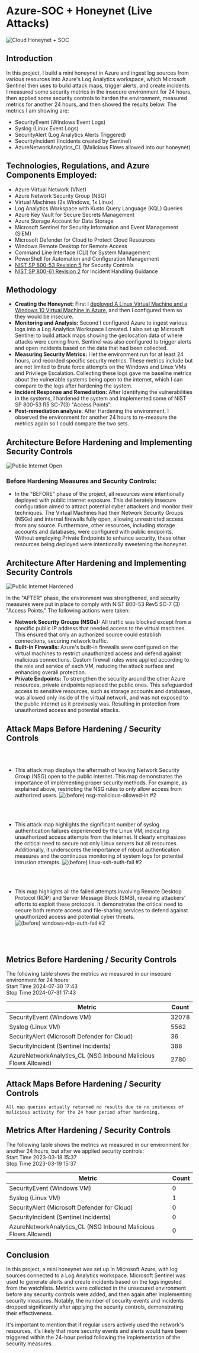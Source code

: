 # Azure-SOC + Honeynet (Live Attacks)
![Cloud Honeynet + SOC](https://github.com/user-attachments/assets/6d3313ea-7501-41f4-b0cf-4e806d702553)





## Introduction

In this project, I build a mini honeynet in Azure and ingest log sources from various resources into Azure's Log Analytics workspace, which Microsoft Sentinel then uses to build attack maps, trigger alerts, and create incidents. I measured some security metrics in the insecure environment for 24 hours, then applied some security controls to harden the environment, measured metrics for another 24 hours, and then showed the results below. The metrics I am showing are:

- SecurityEvent (Windows Event Logs)
- Syslog (Linux Event Logs)
- SecurityAlert (Log Analytics Alerts Triggered)
- SecurityIncident (Incidents created by Sentinel)
- AzureNetworkAnalytics_CL (Malicious Flows allowed into our honeynet)

## Technologies, Regulations, and Azure Components Employed:
- Azure Virtual Network (VNet)
- Azure Network Security Group (NSG)
- Virtual Machines (2x Windows, 1x Linux)
- Log Analytics Workspace with Kusto Query Language (KQL) Queries
- Azure Key Vault for Secure Secrets Management
- Azure Storage Account for Data Storage
- Microsoft Sentinel for Security Information and Event Management (SIEM)
- Microsoft Defender for Cloud to Protect Cloud Resources
- Windows Remote Desktop for Remote Access
- Command Line Interface (CLI) for System Management
- PowerShell for Automation and Configuration Management
- [NIST SP 800-53 Revision 5](https://csrc.nist.gov/pubs/sp/800/53/r5/upd1/final) for Security Controls
- [NIST SP 800-61 Revision 2](https://www.nist.gov/privacy-framework/nist-sp-800-61) for Incident Handling Guidance

## Methodology
- **Creating the Honeynet:** First I [deployed A Linux Virtual Machine and a Windows 10 Virtual Machine in Azure](https://github.com/Jlagerstrom12/Creating-Honeypot-In-Azure/blob/main/README.md), and then I configured them so they would be insecure.
- **Monitoring and Analysis:** Second I configured Azure to ingest various logs into a Log Analytics Workspace I created. I also set up Microsoft Sentinel to build attack maps showing the geolocation data of where attacks were coming from. Sentinel was also configured to trigger alerts and open incidents based on the data that had been collected.
- **Measuring Security Metrics:** I let the environment run for at least 24 hours, and recorded specific security metrics. These metrics include but are not limited to Brute force attempts on the Windows and Linux VMs and Privilege Escalation. Collecting these logs gave me baseline metrics about the vulnerable systems being open to the internet, which I can compare to the logs after hardening the system.
-  **Incident Response and Remediation:** After Identifying the vulnerabilities in the systems, I hardened the system and implemented some of NIST SP 800-53 R5 SC-7(3) "Access Points".
-  **Post-remediation analysis:** After Hardening the environment, I observed the environment for another 24 hours to re-measure the metrics again so I could compare the two sets.

## Architecture Before Hardening and Implementing Security Controls
![Public Internet Open](https://github.com/user-attachments/assets/a30b1986-5dd4-474b-a99f-e615ac3e48f2)

### Before Hardening Measures and Security Controls: 

- In the "BEFORE" phase of the project, all resources were intentionally deployed with public internet exposure. This deliberately insecure configuration aimed to attract potential cyber attackers and monitor their techniques. The Virtual Machines had their Network Security Groups (NSGs) and internal firewalls fully open, allowing unrestricted access from any source. Furthermore, other resources, including storage accounts and databases, were configured with public endpoints. Without employing Private Endpoints to enhance security, these other resources being deployed were intentionally sweetening the honeynet.




## Architecture After Hardening and Implementing Security Controls
![Public Internet Hardened](https://github.com/user-attachments/assets/8f75036c-3b04-489d-93b9-3e0a5fee6f42)

In the "AFTER" phase, the environment was strengthened, and security measures were put in place to comply with NIST 800-53 Rev5 SC-7 (3) "Access Points." The following actions were taken:
  - **Network Security Groups (NSGs):** All traffic was blocked except from a specific public IP address that needed access to the virtual machines. This ensured that only an authorized source could establish connections, securing network traffic.
  - **Built-in Firewalls:** Azure's built-in firewalls were configured on the virtual machines to restrict unauthorized access and defend against malicious connections. Custom firewall rules were applied according to the role and service of each VM, reducing the attack surface and enhancing overall protection.
  - **Private Endpoints:** To strengthen the security around the other Azure resources, private endpoints replaced the public ones. This safeguarded access to sensitive resources, such as storage accounts and databases, was allowed only inside of the virtual network, and was not exposed to the public internet as it previously was. Resulting in protection from unauthorized access and potential attacks.

## Attack Maps Before Hardening / Security Controls<br/>
<br/>
<br/>

- This attack map displays the aftermath of leaving Network Security Group (NSG) open to the public internet. This map demonstrates the importance of implementing proper security methods. For example, as explained above, restricting the NSG rules to only allow access from authorized users. 
![(before) nsg-malicious-allowed-in #2](https://github.com/user-attachments/assets/52645569-ae02-4e52-866f-d20f09ceb9dc)<br>
<br/>
<br/>

- This attack map highlights the significant number of syslog authentication failures experienced by the Linux VM, indicating unauthorized access attempts from the internet. It clearly emphasizes the critical need to secure not only Linux servers but all resources. Additionally, it underscores the importance of robust authentication measures and the continuous monitoring of system logs for potential intrusion attempts.
![(before) linux-ssh-auth-fail #2](https://github.com/user-attachments/assets/b64585c1-07c5-4097-95c9-d5d85e2c17c2)<br>
<br/>
<br/>

- This map highlights all the failed attempts involving Remote Desktop Protocol (RDP) and Server Message Block (SMB), revealing attackers' efforts to exploit these protocols. It demonstrates the critical need to secure both remote access and file-sharing services to defend against unauthorized access and potential cyber threats.
![(before) windows-rdp-auth-fail #2](https://github.com/user-attachments/assets/7443e4bf-0a25-4bd6-bf3e-d4c233a0ed30)<br>
<br/>
<br/>

## Metrics Before Hardening / Security Controls

The following table shows the metrics we measured in our insecure environment for 24 hours:<br/>
Start Time 2024-07-30 17:43<br/>
Stop Time 2024-07-31 17:43

| Metric                                                         | Count
| -------------------------------------------------------------- | -----
| SecurityEvent (Windows VM)                                     | 32078
| Syslog (Linux VM)                                              | 5562
| SecurityAlert (Microsoft Defender for Cloud)                   | 36
| SecurityIncident (Sentinel Incidents)                          | 388
| AzureNetworkAnalytics_CL (NSG Inbound Malicious Flows Allowed) | 2780

## Attack Maps Before Hardening / Security Controls

```All map queries actually returned no results due to no instances of malicious activity for the 24 hour period after hardening.```

## Metrics After Hardening / Security Controls

The following table shows the metrics we measured in our environment for another 24 hours, but after we applied security controls:<br/>
Start Time 2023-03-18 15:37<br/>
Stop Time	2023-03-19 15:37

| Metric                                                         | Count
| -------------------------------------------------------------- | -----
| SecurityEvent (Windows VM)                                     | 0
| Syslog (Linux VM)                                              | 1
| SecurityAlert (Microsoft Defender for Cloud)                   | 0
| SecurityIncident  (Sentinel Incidents)                         | 0
| AzureNetworkAnalytics_CL (NSG Inbound Malicious Flows Allowed) | 0

## Conclusion

In this project, a mini honeynet was set up in Microsoft Azure, with log sources connected to a Log Analytics workspace. Microsoft Sentinel was used to generate alerts and create incidents based on the logs ingested from the watchlists. Metrics were collected in the unsecured environment before any security controls were added, and then again after implementing security measures. Notably, the number of security events and incidents dropped significantly after applying the security controls, demonstrating their effectiveness.

It's important to mention that if regular users actively used the network's resources, it's likely that more security events and alerts would have been triggered within the 24-hour period following the implementation of the security measures.
